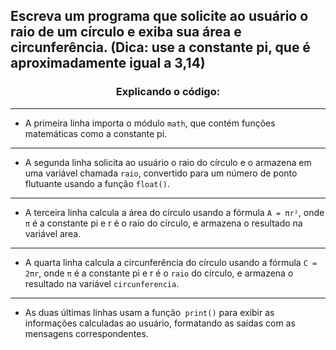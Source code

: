 ## Escreva um programa que solicite ao usuário o raio de um círculo e exiba sua área e circunferência. (Dica: use a constante pi, que é aproximadamente igual a 3,14)

 ### <center> Explicando o código: </center>

---

- A primeira linha importa o módulo `math`, que contém funções matemáticas como a constante pi.

---

- A segunda linha solicita ao usuário o raio do círculo e o armazena em uma variável chamada `raio`, convertido para um número de ponto flutuante usando a função `float()`.

---

- A terceira linha calcula a área do círculo usando a fórmula `A = πr²`, onde `π` é a constante pi e r é o raio do círculo, e armazena o resultado na variável area.

---

- A quarta linha calcula a circunferência do círculo usando a fórmula `C = 2πr`, onde `π` é a constante pi e r é o `raio` do círculo, e armazena o resultado na variável `circunferencia`.

---

- As duas últimas linhas usam a função` print()` para exibir as informações calculadas ao usuário, formatando as saídas com as mensagens correspondentes.